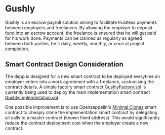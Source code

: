 # Gushly
Gushly is an escrow payroll solution aiming to facilitate trustless payments between employers and freelances. By allowing the employer to deposit fund into an escrow account, the freelance is ensured that he will get paid for his work done. Payments can be claimed as regularly as agreed between both parties, be it daily, weekly, monthly, or once at project completion.

## Smart Contract Design Consideration
The dapp is designed for a new smart contract to be deployed everytime an employer enters into a work agreement with a freelance, customising the contract details. A simple factory smart contract [GushlyFactory.sol](./contracts/GushlyFactory.sol) is currently being used to deploy the main implementation smart contract [GushlyImplementation.sol](./contracts/GushlyImplementation.sol).

One possible improvement is to use Openzeppelin's [Minimal Clones](https://docs.openzeppelin.com/contracts/4.x/api/proxy#minimal_clones) smart contract to cheaply clone the implementation smart contract by delegating all calls to a master contract (known fixed address). This would significantly reduce the contract deployment cost when the employer create a new contract.